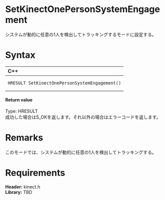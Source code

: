 SetKinectOnePersonSystemEngagement  
==================================  

システムが動的に任意の1人を検出してトラッキングするモードに設定する。 <span id="syntaxSection"></span>

Syntax  
======  

<table>
<colgroup>
<col width="100%" />
</colgroup>
<thead>
<tr class="header">
<th align="left">C++</th>
</tr>
</thead>
<tbody>
<tr class="odd">
<td align="left"><pre><code>HRESULT SetKinectOnePersonSystemEngagement()</code></pre></td>
</tr>
</tbody>
</table>

<span id="ID4EN"></span>
#### Return value  

Type: HRESULT  
成功した場合はS\_OKを返します。それ以外の場合はエラーコードを返します。  

<span id="remarks"></span>

Remarks  
=======  

このモードでは、システムが動的に任意の1人を検出してトラッキングする。  

<span id="requirements"></span>

Requirements  
============  

**Header:** kinect.h  
**Library:** TBD  



<!--Please do not edit the data in the comment block below.-->
<!--
TOCTitle : SetKinectOnePersonSystemEngagement
RLTitle : SetKinectOnePersonSystemEngagement
KeywordK : SetKinectOnePersonSystemEngagement
KeywordF : SetKinectOnePersonSystemEngagement
KeywordF : Microsoft.Kinect.kinect.SetKinectOnePersonSystemEngagement
KeywordA : M:Microsoft.Kinect.kinect.SetKinectOnePersonSystemEngagement
AssetID : M:Microsoft.Kinect.kinect.SetKinectOnePersonSystemEngagement
Locale : en-us
CommunityContent : 1
APIType : Managed
APILocation : 
APIName : Microsoft.Kinect.kinect.SetKinectOnePersonSystemEngagement
TargetOS : Windows
TopicType : kbSyntax
DevLang : C++
DocSet : K4Wv2
ProjType : K4Wv2Proj
Technology : Kinect for Windows
Product : Kinect for Windows SDK v2
productversion : 20
-->

